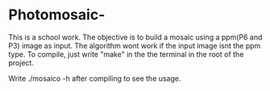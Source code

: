 # Photomosaic-

This is a school work. The objective is to build a mosaic using a ppm(P6 and P3) image as input. The algorithm wont work if the input image isnt the ppm type. 
To compile, just write "make" in the the terminal in the root of the project. 

Write ./mosaico -h after compiling to see the usage. 
